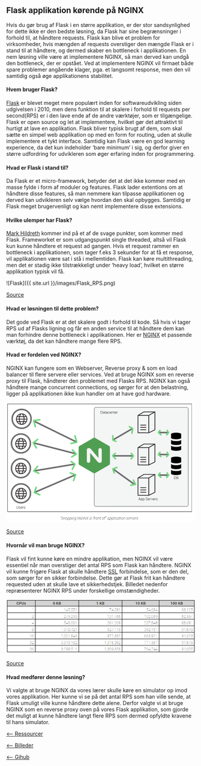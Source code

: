 ## Flask applikation kørende på NGINX
Hvis du gør brug af Flask i en større applikation, er der stor sandsynlighed for dette ikke er den bedste løsning, da Flask har sine begrænsninger i forhold til, at håndtere requests.
Flask kan blive et problem for virksomheder, hvis mængden af requests overstiger den mængde Flask er i stand til at håndtere, og dermed skaber en bottleneck i applikationen. En nem løsning ville være at implementere NGINX, så man derved kan undgå den bottleneck, der er opstået.
Ved at implementere NGINX vil firmaet både spare problemer angående klager, pga. et langsomt response, men den vil samtidig også øge applikationens stabilitet.

#### Hvem bruger Flask?
[Flask](http://flask.pocoo.org/docs/1.0/) er blevet meget mere populært inden for softwareudvikling siden udgivelsen i 2010, men dens funktion til at skalere i forhold til requests per second(RPS) er i den lave ende af de andre værktøjer, som er tilgængelige.
Flask er open source og let at implementere, hvilket gør det attraktivt til hurtigt at lave en applikation. Flask bliver typisk brugt af dem, som skal sætte en simpel web applikation op med en form for routing, uden at skulle implementere et tykt interface. Samtidig kan Flask være en god learning experience, da det kun indeholder ‘bare minimum’ i sig, og derfor giver en større udfordring for udvikleren som øger erfaring inden for programmering.

#### Hvad er Flask i stand til?
Da Flask er et micro-framework, betyder det at det ikke kommer med en masse fylde i form af moduler og features. Flask lader extentions om at håndtere disse features, så man nemmere kan tilpasse applikationen og derved kan udvikleren selv vælge hvordan den skal opbygges. Samtidig er Flask meget brugervenligt og kan nemt implementere disse extensions.

#### Hvilke ulemper har Flask?
[Mark Hildreth](https://stackoverflow.com/questions/20843486/what-are-the-limitations-of-the-flask-built-in-web-server?answertab=votes#tab-top) kommer ind på et af de svage punkter, som kommer med Flask. Frameworket er som udgangspunkt single threaded, altså vil Flask kun kunne håndtere et request ad gangen. Hvis et request rammer en bottleneck i applikationen, som tager f.eks 3 sekunder for at få et response, vil applikationen være sat i stå i mellemtiden. Flask kan køre multithreading, men det er stadig ikke tilstrækkeligt under ‘heavy load’, hvilket en større applikation typisk vil få.

![Flask]({{ site.url }}/images/Flask_RPS.png)

[Source](https://medium.com/@tschundeee/express-vs-flask-vs-go-acc0879c2122)


#### Hvad er løsningen til dette problem? 
Det gode ved Flask er at det skalere godt i forhold til kode. Så hvis vi tager RPS ud af Flasks ligning og får en anden service til at håndtere dem kan man forhindre denne bottleneck i applikationen. Her er [NGINX](https://www.nginx.com/blog/testing-the-performance-of-nginx-and-nginx-plus-web-servers/) et passende værktøj, da det kan håndtere mange flere RPS.

#### Hvad er fordelen ved NGINX?
NGINX kan fungere som en Webserver, Reverse proxy & som en load balancer til flere servere eller services. Ved at bruge NGINX som en reverse proxy til Flask, håndterer den problemet med Flasks RPS. 
NGINX kan også håndtere mange concurrent connections, og sørger for at den belastning, ligger på applikationen ikke kun handler om at have god hardware.

![NGINX_reverse_proxy](/images/NGINX_RP.png)

[Source](https://www.nginx.com/blog/maximizing-python-performance-with-nginx-parti-web-serving-and-caching/) 

#### Hvornår vil man bruge NGINX?
Flask vil fint kunne køre en mindre applikation, men NGINX vil være essentiel når man overstiger det antal RPS som Flask kan håndtere. NGINX vil kunne frigøre Flask at skulle håndtere [SSL](https://www.fairssl.dk/da/ssl-information/what-is-an-ssl-certificate) forbindelse, som er den del, som sørger for en sikker forbindelse. Dette gør at Flask frit kan håndtere requested uden at skulle lave et sikkerhedstjek. Billedet nedenfor repræsenterer NGINX RPS under forskellige omstændigheder.

![NGINX_request_per_second](/images/NGINX_RPS.png)

[Source](https://www.nginx.com/blog/testing-the-performance-of-nginx-and-nginx-plus-web-servers/)

#### Hvad medfører denne løsning?
Vi valgte at bruge NGINX da vores lærer skulle køre en simulator op imod vores applikation. Her kunne vi se på det antal RPS som han ville sende, at Flask umuligt ville kunne håndtere dette alene. Derfor valgte vi at bruge NGINX som en reverse proxy oven på vores Flask applikation, som gjorde det muligt at kunne håndtere langt flere RPS som dermed opfyldte kravene til hans simulator.



[<-- Ressourcer](https://michael2750.github.io/Flask_on_NGINX/sources)

[<-- Billeder](https://github.com/michael2750/Flask_on_NGINX/tree/master/images)

[<-- Gihub](https://github.com/michael2750/Flask_on_NGINX)
